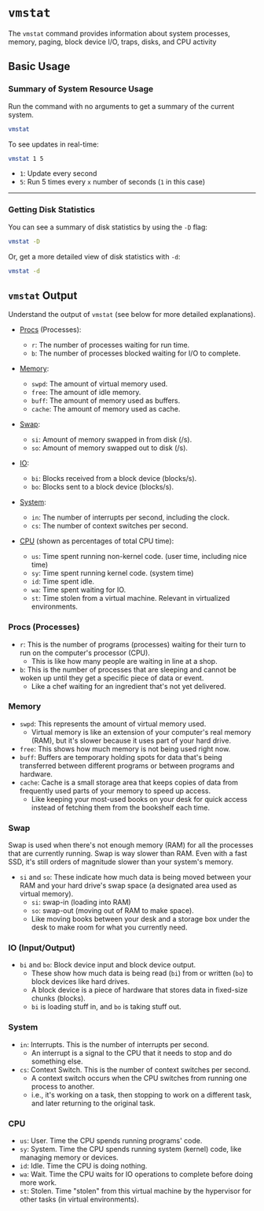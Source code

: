 # `vmstat`

The `vmstat` command provides information about system processes, memory,
paging, block device I/O, traps, disks, and CPU activity

## Basic Usage

### Summary of System Resource Usage

Run the command with no arguments to get a summary of the current system.  
```bash
vmstat
```

To see updates in real-time:
```bash
vmstat 1 5
```

* `1`: Update every second
* `5`: Run 5 times every `x` number of seconds (`1` in this case)

---

### Getting Disk Statistics

You can see a summary of disk statistics by using the `-D` flag:
```bash
vmstat -D
```
Or, get a more detailed view of disk statistics with `-d`:
```bash
vmstat -d
```



## `vmstat` Output

Understand the output of `vmstat` (see below for more detailed explanations).  

* [Procs](#procs-processes) (Processes):
    * `r`: The number of processes waiting for run time.
    * `b`: The number of processes blocked waiting for I/O to complete.

* [Memory](#memory):
    * `swpd`: The amount of virtual memory used.
    * `free`: The amount of idle memory.
    * `buff`: The amount of memory used as buffers.
    * `cache`: The amount of memory used as cache.

* [Swap](#swap):
    * `si`: Amount of memory swapped in from disk (/s).
    * `so`: Amount of memory swapped out to disk (/s).

* [IO](#io-inputoutput):
    * `bi`: Blocks received from a block device (blocks/s).
    * `bo`: Blocks sent to a block device (blocks/s).

* [System](#system):
    * `in`: The number of interrupts per second, including the clock.
    * `cs`: The number of context switches per second.

* [CPU](#cpu) (shown as percentages of total CPU time):
    * `us`: Time spent running non-kernel code. (user time, including nice time)
    * `sy`: Time spent running kernel code. (system time)
    * `id`: Time spent idle.
    * `wa`: Time spent waiting for IO.
    * `st`: Time stolen from a virtual machine. Relevant in virtualized environments.


### Procs (Processes)

* `r`: This is the number of programs (processes) waiting for their turn to run
  on the computer's processor (CPU).  
    * This is like how many people are waiting in line at a shop.  
* `b`: This is the number of processes that are sleeping and cannot be woken
  up until they get a specific piece of data or event.  
    * Like a chef waiting for an ingredient that's not yet delivered.

### Memory

* `swpd`: This represents the amount of virtual memory used.  
    * Virtual memory is like an extension of your computer's real memory (RAM), but
      it's slower because it uses part of your hard drive.
* `free`: This shows how much memory is not being used right now.
* `buff`: Buffers are temporary holding spots for data that's being transferred
  between different programs or between programs and hardware.  
* `cache`: Cache is a small storage area that keeps copies of data from
  frequently used parts of your memory to speed up access.  
    * Like keeping your most-used books on your desk for quick
      access instead of fetching them from the bookshelf each time.

### Swap

Swap is used when there's not enough memory (RAM) for all the processes that are
currently running. Swap is way slower than RAM. Even with a fast SSD, it's still
orders of magnitude slower than your system's memory.  

* `si` and `so`: These indicate how much data is being moved between your
  RAM and your hard drive's swap space (a designated area used as virtual memory).  
    * `si`: swap-in (loading into RAM)
    * `so`: swap-out (moving out of RAM to make space).  
    * Like moving books between your desk and a storage box under
      the desk to make room for what you currently need.

### IO (Input/Output)



* `bi` and `bo`: Block device input and block device output.  
    * These show how much data is being read (`bi`) from or written (`bo`) to block devices like hard drives.  
    * A block device is a piece of hardware that stores data in fixed-size chunks (blocks).  
    * `bi` is loading stuff in, and `bo` is taking stuff out.

### System

* `in`: Interrupts. This is the number of interrupts per second.  
    * An interrupt is a signal to the CPU that it needs to stop and do something else.  
* `cs`: Context Switch. This is the number of context switches per second.  
    * A context switch occurs when the CPU switches from running one process to another.  
    * i.e., it's working on a task, then stopping to work on a different task, and
      later returning to the original task.

### CPU

* `us`: User. Time the CPU spends running programs' code.
* `sy`: System. Time the CPU spends running system (kernel) code, like managing memory or devices.
* `id`: Idle. Time the CPU is doing nothing.
* `wa`: Wait. Time the CPU waits for IO operations to complete before doing more work.
* `st`: Stolen. Time "stolen" from this virtual machine by the hypervisor for other tasks (in 
        virtual environments).



